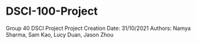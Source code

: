 # DSCI-100-Project
Group 40 DSCI Project
Project Creation Date: 31/10/2021
Authors: Namya Sharma, Sam Kao, Lucy Duan, Jason Zhou
